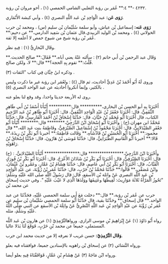٤٢٣٢ -** ٤:** عُمَر بن رؤبة التغلبي الشامي الحمصي (١) ، أخو مروان بْن رؤبة.

**رَوَى عَن:** عبد الْوَاحِدِ بْن عَبد اللَّهِ النصري (٤) ، وأبي كبشة الأَنْمَاري.

**رَوَى عَنه:** إسماعيل بْن عياش، وأبو سلمة سُلَيْمان بْن سليم (س) ، ومحمد بْن حرب الخولاني (٤) ، ومحمد بْن الوليد الزبيدي.قال عثمان بْن سَعِيد الدارمي،** عن دحيم:** عُمَر بْن رؤبة شيخ من شيوخ حمص لا أعلمه إلا ثقة.

وقَال البُخارِيُّ (١) : فِيهِ نظر.

وَقَال عبد الرحمن بْن أَبي حاتم (٢) : سألته عَنْهُ يعني أباه،** فَقَالَ:** صالح الحديث.** قُلْتُ:** تقوم بِهِ الحجة؟** قال:** لا، ولكن صالح.

وذكره ابنُ حِبَّان فِي كتاب "الثقات (٣) .

وروى لَهُ أَبُو أَحْمَدَ بْنُ عَدِيٍّ أحاديث، ثم قال (٤) : ولعُمَر ابن رؤبة غير ما ذكرت وليس بالكثير، وإنما أنكروا أحاديثه عن عبد الواحد النصري (٥) .

روى له الأربعة حديثا واحدا، وقد وقع لنا بعلو عنه.

أَخْبَرَنَا بِهِ أبو الحسن بْن البخاري،********** قال:********** أَنْبَأَنَا أَسْعَدُ بْنُ أَبي طَاهِرٍ الثَّقَفِيُّ، قال: أَخْبَرَنَا جَعْفَرُ بْنُ عَبْدِ الْوَاحِدِ الثَّقَفِيُّ، قال: أَخْبَرَنَا أَبُو طَاهِرِ بْنُ عَبد الرَّحِيمِ الكتاب، قال أَخْبَرَنَا أَبُو مُحَمَّدِ بْنُ حَيَّانَ، قال: حَدَّثَنَا إِسْحَاقُ بْنُ أَحْمَدَ الْفَارِسِيُّ، قال: حَدَّثَنَا مُحَمَّدُ ابن مهران.(ح) : وأَخْبَرَنَا أَبُو إِسْحَاقَ ابْنُ الدَّرَجِيِّ،******** قال:******** أَنْبَأَنَا أَبُو جَعْفَرٍ الصَّيْدَلانِيُّ، قال: أَخْبَرَنَا مَحْمُودُ بْنُ إِسْمَاعِيلَ الصَّيْرَفِيُّ، وفَاطِمَةُ بنت عَبد الله،** قال محمود:** أَخْبَرَنَا أَبُو الْحُسَيْنِ بْنُ فَاذْشَاهِ،** وَقَالت فَاطِمَةُ:** أخبرنا أَبُو بَكْرٍ بْنُ رِيذَةَ،** قَالا:** أخبرنا أَبُو الْقَاسِمِ الطَّبَرَانِيُّ، قال: حَدَّثَنَا مُوسَى بْنُ هَارُونَ، قال: حَدَّثَنَا إِسْحَاقُ بْنُ رَاهَوَيْهِ.

(ح) : وأَخْبَرَنَا ابْنُ الدَّرَجِيِّ،**************** قال:**************** أَنْبَأَنَا الصَّيْدَلانِيُّ، قال: أَخْبَرَنَا الصَّيْرَفِيُّ، قال: أَخْبَرَنَا أَبُو بَكْرِ بْنُ شَاذَانَ الأَعْرَجُ، قال: أَخْبَرَنَا أَبُو بَكْرِ بْنُ فُورَكٍ الْقَبَّابُ، قال: أَخْبَرَنَا أَبُو بَكْرِ بْنُ أَبي عَاصِمٍ، قال: حَدَّثَنَا هِشَامُ بْنُ عَمَّارٍ، وعَمْرو بْنُ عُثْمَانَ، وابْنُ مُصَفَّى،** قَالُوا:** حَدَّثَنَا مُحَمَّدُ بْنُ حَرْبٍ، قال: حَدَّثَنَا عُمَر بْنُ رُؤْبَةَ، عن عَبْدِ الْوَاحِدِ بْن عَبد اللَّهِ النصري عَنْ واثلة بْن الأسقع، قال: قال رَسُولُ اللَّهِ صلى الله عَلَيْهِ وسَلَّمَ: "تَحُوزُ الْمَرْأَةُ ثَلاثَةَ مَوَارِيثَ: لَقِيطَهَا وعَتِيقَهَا ووَلَدَهَا الَّذِي لا عَيْبَ عَلَيْهِ ". وفي حديث إسحاق عن محمد بْن

حرب عن عُمَر بْن رؤبة،** قال:** دخلت مَعَ أَبِي سلمة الحمصي عَلَيْهِ، فحَدَّثَنَا عن عبد الواحد.** قال إسحاق:** وحَدَّثَنَا بقية، قال حَدَّثَنَا أَبُو سلمة الحمصي سُلَيْمان بْن سليم عن عُمَر بْن رُؤْبَةَ عن عَبْدِ الْوَاحِدِ بْنِ عَبد اللَّهِ النَّصْرِيُّ عَنْ واثِلَةَ بْن الأسقع عن النبي صَلَّى اللَّهُ عَلَيْهِ وسَلَّمَ، مثله.

رواه أَبُو دَاوُدَ (١) عَنْ إِبْرَاهِيمَ بْنِ موسى الرازي. ورواهالتِّرْمِذِيّ (١) عن هارون بْن عَبد اللَّه المستملي، جميعا عن محمد بْنِ حَرْبٍ، فَوَقَعَ لَنَا بَدَلا عاليا.

**وَقَال التِّرْمِذِيّ:** حسن غريب لا نعرفه إلا من حديث محمد ابن حرب.

ورواه النَّسَائي (٢) عن إسحاق بْن راهويه بالإسنادين جميعا، فوافقناه فيه بعلو.

ورواه ابْن مَاجَهْ (٣) عَنْ هِشَامِ بْنِ عَمَّارٍ، فَوَافَقْنَاهُ فِيهِ بعلو أيضا.